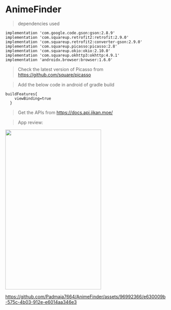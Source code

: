 # AnimeFinder

>dependencies used

    implementation 'com.google.code.gson:gson:2.8.9'
    implementation 'com.squareup.retrofit2:retrofit:2.9.0'
    implementation 'com.squareup.retrofit2:converter-gson:2.9.0'
    implementation 'com.squareup.picasso:picasso:2.8'
    implementation 'com.squareup.okio:okio:2.10.0'
    implementation 'com.squareup.okhttp3:okhttp:4.9.1'
    implementation 'androidx.browser:browser:1.6.0'  

>Check the latest version of Picasso from https://github.com/square/picasso

>Add the below code in android of gradle build 

    buildFeatures{
        viewBinding=true
      }

>Get the APIs from https://docs.api.jikan.moe/

>App review:

<img src="https://github.com/Padmaja7664/AnimeFinder/assets/96992366/dacefae7-b716-42a7-92ec-8cd7526e7517" width="300" height="500">   


https://github.com/Padmaja7664/AnimeFinder/assets/96992366/e630009b-575c-4b03-912e-e6014aa346e3





